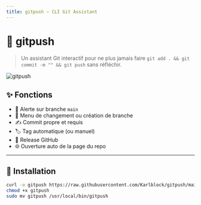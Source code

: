 ```yaml
---
title: gitpush – CLI Git Assistant
---
```


# 🚀 gitpush

> Un assistant Git interactif pour ne plus jamais faire `git add . && git commit -m "" && git push` sans réfléchir.

![gitpush](../assets/gitpush-v0.3.png)

## ✨ Fonctions

- 🚫 Alerte sur branche `main`
- 🔀 Menu de changement ou création de branche
- ✍️ Commit propre et requis
- 🏷️ Tag automatique (ou manuel)
- 🚀 Release GitHub
- 🌐 Ouverture auto de la page du repo

---

## 🔧 Installation

```bash
curl -o gitpush https://raw.githubusercontent.com/Karlblock/gitpush/main/gitpush.sh
chmod +x gitpush
sudo mv gitpush /usr/local/bin/gitpush
